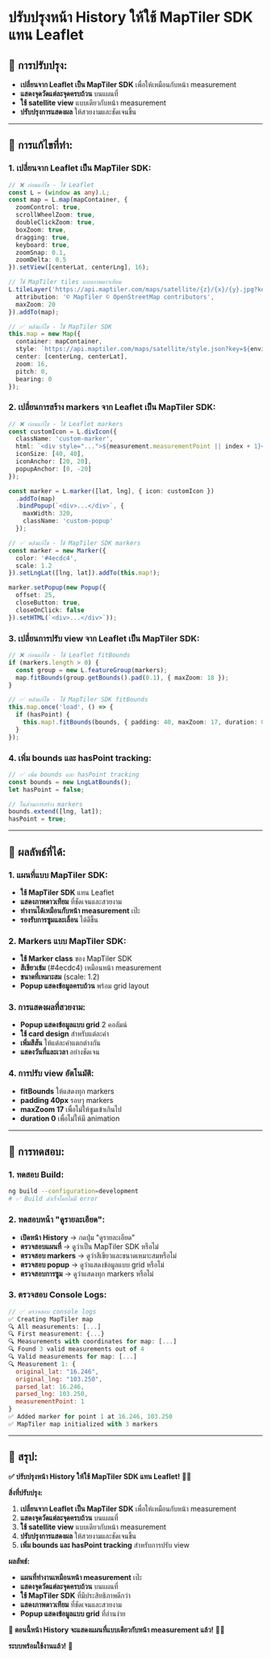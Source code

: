 # ปรับปรุงหน้า History ให้ใช้ MapTiler SDK แทน Leaflet

## 🎯 **การปรับปรุง:**
- **เปลี่ยนจาก Leaflet เป็น MapTiler SDK** เพื่อให้เหมือนกับหน้า measurement
- **แสดงจุดวัดแต่ละจุดครบถ้วน** บนแผนที่
- **ใช้ satellite view** แบบเดียวกับหน้า measurement
- **ปรับปรุงการแสดงผล** ให้สวยงามและชัดเจนขึ้น

---

## 🔧 **การแก้ไขที่ทำ:**

### **1. เปลี่ยนจาก Leaflet เป็น MapTiler SDK:**
```typescript
// ❌ ก่อนแก้ไข - ใช้ Leaflet
const L = (window as any).L;
const map = L.map(mapContainer, {
  zoomControl: true,
  scrollWheelZoom: true,
  doubleClickZoom: true,
  boxZoom: true,
  dragging: true,
  keyboard: true,
  zoomSnap: 0.1,
  zoomDelta: 0.5
}).setView([centerLat, centerLng], 16);

// ใช้ MapTiler tiles แบบภาพดาวเทียม
L.tileLayer('https://api.maptiler.com/maps/satellite/{z}/{x}/{y}.jpg?key=' + environment.mapTilerApiKey, {
  attribution: '© MapTiler © OpenStreetMap contributors',
  maxZoom: 20
}).addTo(map);

// ✅ หลังแก้ไข - ใช้ MapTiler SDK
this.map = new Map({
  container: mapContainer,
  style: `https://api.maptiler.com/maps/satellite/style.json?key=${environment.mapTilerApiKey}`,
  center: [centerLng, centerLat],
  zoom: 16,
  pitch: 0,
  bearing: 0
});
```

### **2. เปลี่ยนการสร้าง markers จาก Leaflet เป็น MapTiler SDK:**
```typescript
// ❌ ก่อนแก้ไข - ใช้ Leaflet markers
const customIcon = L.divIcon({
  className: 'custom-marker',
  html: `<div style="...">${measurement.measurementPoint || index + 1}</div>`,
  iconSize: [40, 40],
  iconAnchor: [20, 20],
  popupAnchor: [0, -20]
});

const marker = L.marker([lat, lng], { icon: customIcon })
  .addTo(map)
  .bindPopup(`<div>...</div>`, {
    maxWidth: 320,
    className: 'custom-popup'
  });

// ✅ หลังแก้ไข - ใช้ MapTiler SDK markers
const marker = new Marker({ 
  color: '#4ecdc4',
  scale: 1.2
}).setLngLat([lng, lat]).addTo(this.map!);

marker.setPopup(new Popup({
  offset: 25,
  closeButton: true,
  closeOnClick: false
}).setHTML(`<div>...</div>`));
```

### **3. เปลี่ยนการปรับ view จาก Leaflet เป็น MapTiler SDK:**
```typescript
// ❌ ก่อนแก้ไข - ใช้ Leaflet fitBounds
if (markers.length > 0) {
  const group = new L.featureGroup(markers);
  map.fitBounds(group.getBounds().pad(0.1), { maxZoom: 18 });
}

// ✅ หลังแก้ไข - ใช้ MapTiler SDK fitBounds
this.map.once('load', () => {
  if (hasPoint) {
    this.map!.fitBounds(bounds, { padding: 40, maxZoom: 17, duration: 0 });
  }
});
```

### **4. เพิ่ม bounds และ hasPoint tracking:**
```typescript
// ✅ เพิ่ม bounds และ hasPoint tracking
const bounds = new LngLatBounds();
let hasPoint = false;

// ในส่วนการสร้าง markers
bounds.extend([lng, lat]);
hasPoint = true;
```

---

## 🚀 **ผลลัพธ์ที่ได้:**

### **1. แผนที่แบบ MapTiler SDK:**
- **ใช้ MapTiler SDK** แทน Leaflet
- **แสดงภาพดาวเทียม** ที่ชัดเจนและสวยงาม
- **ทำงานได้เหมือนกับหน้า measurement** เป๊ะ
- **รองรับการซูมและเลื่อน** ได้ดีขึ้น

### **2. Markers แบบ MapTiler SDK:**
- **ใช้ Marker class** ของ MapTiler SDK
- **สีเขียวเข้ม** (#4ecdc4) เหมือนหน้า measurement
- **ขนาดที่เหมาะสม** (scale: 1.2)
- **Popup แสดงข้อมูลครบถ้วน** พร้อม grid layout

### **3. การแสดงผลที่สวยงาม:**
- **Popup แสดงข้อมูลแบบ grid** 2 คอลัมน์
- **ใช้ card design** สำหรับแต่ละค่า
- **เพิ่มสีสัน** ให้แต่ละค่าแตกต่างกัน
- **แสดงวันที่และเวลา** อย่างชัดเจน

### **4. การปรับ view อัตโนมัติ:**
- **fitBounds** ให้แสดงทุก markers
- **padding 40px** รอบๆ markers
- **maxZoom 17** เพื่อไม่ให้ซูมเข้าเกินไป
- **duration 0** เพื่อไม่ให้มี animation

---

## 🧪 **การทดสอบ:**

### **1. ทดสอบ Build:**
```bash
ng build --configuration=development
# ✅ Build สำเร็จโดยไม่มี error
```

### **2. ทดสอบหน้า "ดูรายละเอียด":**
- **เปิดหน้า History** → กดปุ่ม "ดูรายละเอียด"
- **ตรวจสอบแผนที่** → ดูว่าเป็น MapTiler SDK หรือไม่
- **ตรวจสอบ markers** → ดูว่าสีเขียวและขนาดเหมาะสมหรือไม่
- **ตรวจสอบ popup** → ดูว่าแสดงข้อมูลแบบ grid หรือไม่
- **ตรวจสอบการซูม** → ดูว่าแสดงทุก markers หรือไม่

### **3. ตรวจสอบ Console Logs:**
```javascript
// ✅ ตรวจสอบ console logs
✅ Creating MapTiler map
🔍 All measurements: [...]
🔍 First measurement: {...}
🔍 Measurements with coordinates for map: [...]
🔍 Found 3 valid measurements out of 4
🔍 Valid measurements for map: [...]
🔍 Measurement 1: {
  original_lat: "16.246",
  original_lng: "103.250",
  parsed_lat: 16.246,
  parsed_lng: 103.250,
  measurementPoint: 1
}
✅ Added marker for point 1 at 16.246, 103.250
✅ MapTiler map initialized with 3 markers
```

---

## 🎯 **สรุป:**

**✅ ปรับปรุงหน้า History ให้ใช้ MapTiler SDK แทน Leaflet!** 🌱✨

**สิ่งที่ปรับปรุง:**
1. **เปลี่ยนจาก Leaflet เป็น MapTiler SDK** เพื่อให้เหมือนกับหน้า measurement
2. **แสดงจุดวัดแต่ละจุดครบถ้วน** บนแผนที่
3. **ใช้ satellite view** แบบเดียวกับหน้า measurement
4. **ปรับปรุงการแสดงผล** ให้สวยงามและชัดเจนขึ้น
5. **เพิ่ม bounds และ hasPoint tracking** สำหรับการปรับ view

**ผลลัพธ์:**
- **แผนที่ทำงานเหมือนหน้า measurement** เป๊ะ
- **แสดงจุดวัดแต่ละจุดครบถ้วน** บนแผนที่
- **ใช้ MapTiler SDK** ที่มีประสิทธิภาพดีกว่า
- **แสดงภาพดาวเทียม** ที่ชัดเจนและสวยงาม
- **Popup แสดงข้อมูลแบบ grid** ที่อ่านง่าย

**🎯 ตอนนี้หน้า History จะแสดงแผนที่แบบเดียวกับหน้า measurement แล้ว!** 🚀✨

**ระบบพร้อมใช้งานแล้ว!** 🎉
